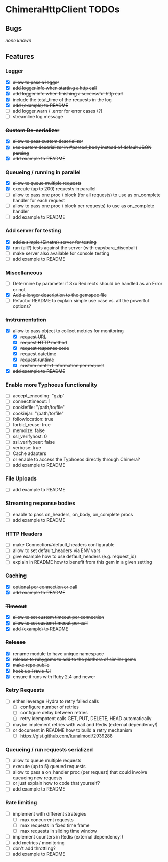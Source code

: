 # ChimeraHttpClient TODOs

## Bugs

_none known_

## Features

### Logger

* [x] ~~allow to pass a logger~~
* [x] ~~add logger.info when starting a http call~~
* [x] ~~add logger.info when finishing a successful http call~~
* [x] ~~include the total_time of the requests in the log~~
* [x] ~~add (example) to README~~
* [ ] add logger.warn / .error for error cases (?)
* [ ] streamline log message

### ~~Custom De-serializer~~

* [x] ~~allow to pass custom deserializer~~
* [x] ~~use custom deserializer in #parsed_body instead of default JSON parsing~~
* [x] ~~add example to README~~

### Queueing / running in parallel

* [x] ~~allow to queue multiple requests~~
* [x] ~~execute (up to 200) requests in parallel~~
* [ ] allow to pass one proc / block (for all requests) to use as on_complete handler for each request
* [ ] allow to pass one proc / block per requests) to use as on_complete handler
* [ ] add example to README

### Add server for testing

* [x] ~~add a simple (Sinatra) server for testing~~
* [x] ~~run (all?) tests against the server (with capybara_discoball)~~
* [ ] make server also available for console testing
* [ ] add example to README

### Miscellaneous

- [ ] Determine by parameter if 3xx Redirects should be handled as an Error or not
- [x] ~~Add a longer description to the gemspec file~~
- [ ] Refactor README to explain simple use case vs. all the powerful options?

### ~~Instrumentation~~

- [x] ~~allow to pass object to collect metrics for monitoring~~
  - [x] ~~request URL~~
  - [x] ~~request HTTP method~~
  - [x] ~~request response code~~
  - [x] ~~request datetime~~
  - [x] ~~request runtime~~
  - [x] ~~custom context information per request~~
- [x] ~~add example to README~~

### Enable more Typhoeus functionality

* [ ] accept_encoding: "gzip"
* [ ] connecttimeout: 1
* [ ] cookiefile: "/path/to/file"
* [ ] cookiejar: "/path/to/file"
* [ ] followlocation: true
* [ ] forbid_reuse: true
* [ ] memoize: false
* [ ] ssl_verifyhost: 0
* [ ] ssl_verifypeer: false
* [ ] verbose: true
* [ ] Cache adapters
* [ ] or enable to access the Typhoeos directly through Chimera?
* [ ] add example to README

### File Uploads

* [ ] add example to README

### Streaming response bodies

* [ ] enable to pass on_headers, on_body, on_complete procs
* [ ] add example to README

### HTTP Headers

* [ ] make Connection#default_headers configurable
* [ ] allow to set default_headers via ENV vars
* [ ] give example how to use default_headers (e.g. request_id)
* [ ] explain in README how to benefit from this gem in a given setting

### ~~Caching~~

* [x] ~~optional per connection or call~~
* [x] ~~add example to README~~

### ~~Timeout~~

* [x] ~~allow to set custom timeout per connection~~
* [x] ~~allow to set custom timeout per call~~
* [x] ~~add (example) to README~~

### ~~Release~~

* [x] ~~rename module to have unique namespace~~
* [x] ~~release to rubygems to add to the plethora of similar gems~~
* [x] ~~make repo public~~
* [x] ~~hook up Travis-CI~~
* [x] ~~ensure it runs with Ruby 2.4 and newer~~

### Retry Requests

* [ ] either leverage Hydra to retry failed calls
  * [ ] configure number of retries
  * [ ] configure delay between retries
  * [ ] retry idempotent calls GET, PUT, DELETE, HEAD automatically
* [ ] maybe implement retries with wait and Redis (external dependency!)
* [ ] or document in README how to build a retry mechanism
  * [ ] https://gist.github.com/kunalmodi/2939288

### Queueing / run requests serialized

* [ ] allow to queue multiple requests
* [ ] execute (up to 5) queued requests
* [ ] allow to pass a on_handler proc (per request) that could involve queueing new requests
* [ ] or just explain how to code that yourself?
* [ ] add example to README

### Rate limiting

* [ ] implement with different strategies
  * [ ] max concurrent requests
  * [ ] max requests in fixed time frame
  * [ ] max requests in sliding time window
* [ ] implement counters in Redis (external dependency!)
* [ ] add metrics / monitoring
* [ ] don't add throttling?
* [ ] add example to README
